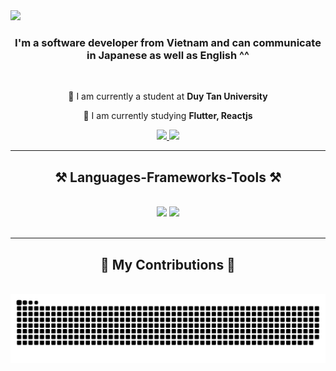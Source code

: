 <img src="https://readme-typing-svg.herokuapp.com/?font=Noto+Sans+JP&size=35&center=true&vCenter=true&width=500&height=70&duration=4000&lines=こんにちは!+👋;+私の名前はレ・ヴァン・フック・ティンです!＋ (>_<); +どぞよろしくお願いします. + 🍀" />


<h3 align="center">I'm a software developer from Vietnam and can communicate in Japanese as well as English ^^</h3>

<br/>

<div align="center">
 
 🔭 I am currently a student at **Duy Tan University**

🌱 I am currently studying **Flutter, Reactjs**


 </div>
 
<div align="center"> 
  <a href="mailto:lpvt267@gmail.com">
    <img src="https://img.shields.io/badge/Gmail-333333?style=for-the-badge&logo=gmail&logoColor=red" />
  </a>
  <a href="https://www.linkedin.com/in/le-van-phuoc-thinh-887009302/" target="_blank">
    <img src="https://img.shields.io/badge/LinkedIn-0077B5?style=for-the-badge&logo=linkedin&logoColor=white" target="_blank" />
  </a>
</div>

 <hr/>
 
<h2 align="center">⚒️ Languages-Frameworks-Tools ⚒️</h2>
<br/>
<div align="center">
    <img src="https://skillicons.dev/icons?i=react,bootstrap,mui,html,css,vscode,github,figma,git,r" />
    <img src="https://skillicons.dev/icons?i=python,javascript,firebase,c,java,mysql," /><br>
</div>

<br/>
<hr/>

<div align="center">
  <h2>🐍 My Contributions 🐍</h2>
  <br>
  <img alt="snake eating my contributions" src="https://raw.githubusercontent.com/salesp07/salesp07/output/github-contribution-grid-snake.svg" />
  
  <br/><br/><br/>
</div>



